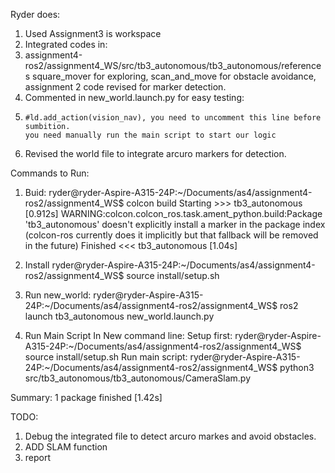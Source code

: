 Ryder does:
1. Used Assignment3 is workspace
2. Integrated codes in:
3. assignment4-ros2/assignment4_WS/src/tb3_autonomous/tb3_autonomous/references
    square_mover for exploring, scan_and_move for obstacle avoidance, assignment 2 code revised for marker detection.
4. Commented in new_world.launch.py for easy testing:
5.     #ld.add_action(vision_nav), you need to uncomment this line before sumbition.
       you need manually run the main script to start our logic
6. Revised the world file to integrate arcuro markers for detection.

Commands to Run:
1. Buid:
ryder@ryder-Aspire-A315-24P:~/Documents/as4/assignment4-ros2/assignment4_WS$ colcon build
Starting >>> tb3_autonomous
[0.912s] WARNING:colcon.colcon_ros.task.ament_python.build:Package 'tb3_autonomous' doesn't explicitly install a marker in the package index (colcon-ros currently does it implicitly but that fallback will be removed in the future)
Finished <<< tb3_autonomous [1.04s]          

2. Install
ryder@ryder-Aspire-A315-24P:~/Documents/as4/assignment4-ros2/assignment4_WS$ source install/setup.sh 

3. Run new_world:
ryder@ryder-Aspire-A315-24P:~/Documents/as4/assignment4-ros2/assignment4_WS$ ros2 launch tb3_autonomous new_world.launch.py

4. Run Main Script In New command line:
Setup first:
ryder@ryder-Aspire-A315-24P:~/Documents/as4/assignment4-ros2/assignment4_WS$ source install/setup.sh
Run main script:
ryder@ryder-Aspire-A315-24P:~/Documents/as4/assignment4-ros2/assignment4_WS$ python3 src/tb3_autonomous/tb3_autonomous/CameraSlam.py

Summary: 1 package finished [1.42s]

TODO:
1. Debug the integrated file to detect arcuro markes and avoid obstacles.
2. ADD SLAM function
3. report

